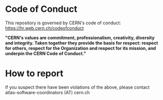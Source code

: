 # Code of Conduct
This repository is governed by CERN's code of conduct:
https://hr.web.cern.ch/codeofconduct

__"CERN's values are commitment, professionalism, creativity, diversity and integrity. Taken together they provide the basis for respect: respect for others, respect for the Organization and respect for its mission, and underpin the CERN Code of Conduct."__

# How to report
If you suspect there have been violations of the above, please contact atlas-software-coordinators (AT) cern.ch
